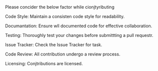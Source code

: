 Please concider the below factor while cionjtyributing

Code Style:
Maintain a consisten code style for readability.

Documantation:
Ensure wll documented code for effective collaboration.

Testing:
Thoroughly test your changes before submittting a pull requestr.

Issue Tracker:
Check the Issue Tracker for task.

Code Review:
All contribution undergo a review process.

Licensing:
Conjtributions are licensed.
